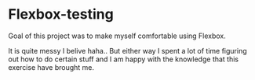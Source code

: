 # Flexbox-testing


Goal of this project was to make myself comfortable using Flexbox.

It is quite messy I belive haha.. But either way I spent a lot of time figuring out how to do certain stuff and I am happy with the knowledge that this exercise have brought me.